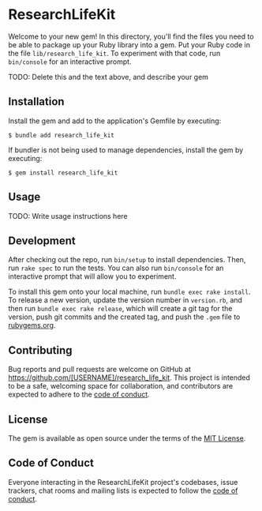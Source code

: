 # ResearchLifeKit

Welcome to your new gem! In this directory, you'll find the files you need to be able to package up your Ruby library into a gem. Put your Ruby code in the file `lib/research_life_kit`. To experiment with that code, run `bin/console` for an interactive prompt.

TODO: Delete this and the text above, and describe your gem

## Installation

Install the gem and add to the application's Gemfile by executing:

    $ bundle add research_life_kit

If bundler is not being used to manage dependencies, install the gem by executing:

    $ gem install research_life_kit

## Usage

TODO: Write usage instructions here

## Development

After checking out the repo, run `bin/setup` to install dependencies. Then, run `rake spec` to run the tests. You can also run `bin/console` for an interactive prompt that will allow you to experiment.

To install this gem onto your local machine, run `bundle exec rake install`. To release a new version, update the version number in `version.rb`, and then run `bundle exec rake release`, which will create a git tag for the version, push git commits and the created tag, and push the `.gem` file to [rubygems.org](https://rubygems.org).

## Contributing

Bug reports and pull requests are welcome on GitHub at https://github.com/[USERNAME]/research_life_kit. This project is intended to be a safe, welcoming space for collaboration, and contributors are expected to adhere to the [code of conduct](https://github.com/[USERNAME]/research_life_kit/blob/master/CODE_OF_CONDUCT.md).

## License

The gem is available as open source under the terms of the [MIT License](https://opensource.org/licenses/MIT).

## Code of Conduct

Everyone interacting in the ResearchLifeKit project's codebases, issue trackers, chat rooms and mailing lists is expected to follow the [code of conduct](https://github.com/[USERNAME]/research_life_kit/blob/master/CODE_OF_CONDUCT.md).
